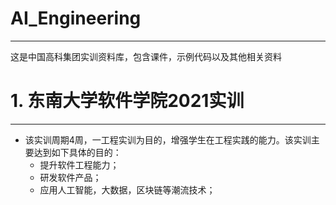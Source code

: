 # AI_Engineering
----
这是中国高科集团实训资料库，包含课件，示例代码以及其他相关资料


# 1. 东南大学软件学院2021实训
----

- 该实训周期4周，一工程实训为目的，增强学生在工程实践的能力。该实训主要达到如下具体的目的：
  - 提升软件工程能力；
  - 研发软件产品；
  - 应用人工智能，大数据，区块链等潮流技术；
 